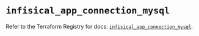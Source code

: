 # `infisical_app_connection_mysql`

Refer to the Terraform Registry for docs: [`infisical_app_connection_mysql`](https://registry.terraform.io/providers/infisical/infisical/0.15.41/docs/resources/app_connection_mysql).
